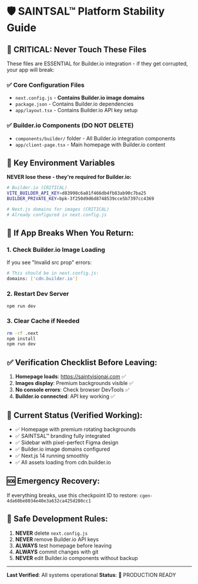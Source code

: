 # 🛡️ SAINTSAL™ Platform Stability Guide

## 🔑 CRITICAL: Never Touch These Files

These files are ESSENTIAL for Builder.io integration - if they get corrupted, your app will break:

### ✅ Core Configuration Files

- `next.config.js` - **Contains Builder.io image domains**
- `package.json` - Contains Builder.io dependencies
- `app/layout.tsx` - Contains Builder.io API key setup

### ✅ Builder.io Components (DO NOT DELETE)

- `components/builder/` folder - All Builder.io integration components
- `app/client-page.tsx` - Main homepage with Builder.io content

## 🚨 Key Environment Variables

**NEVER lose these - they're required for Builder.io:**

```bash
# Builder.io (CRITICAL)
VITE_BUILDER_API_KEY=d83998c6a81f466db4fb83ab90c7ba25
BUILDER_PRIVATE_KEY=bpk-3f250d9d6d8748539cce5b7397cc4369

# Next.js domains for images (CRITICAL)
# Already configured in next.config.js
```

## 🔧 If App Breaks When You Return:

### 1. Check Builder.io Image Loading

If you see "Invalid src prop" errors:

```bash
# This should be in next.config.js:
domains: ['cdn.builder.io']
```

### 2. Restart Dev Server

```bash
npm run dev
```

### 3. Clear Cache if Needed

```bash
rm -rf .next
npm install
npm run dev
```

## ✅ Verification Checklist Before Leaving:

1. **Homepage loads**: https://saintvisionai.com ✅
2. **Images display**: Premium backgrounds visible ✅
3. **No console errors**: Check browser DevTools ✅
4. **Builder.io connected**: API key working ✅

## 🚀 Current Status (Verified Working):

- ✅ Homepage with premium rotating backgrounds
- ✅ SAINTSAL™ branding fully integrated
- ✅ Sidebar with pixel-perfect Figma design
- ✅ Builder.io image domains configured
- ✅ Next.js 14 running smoothly
- ✅ All assets loading from cdn.builder.io

## 🆘 Emergency Recovery:

If everything breaks, use this checkpoint ID to restore:
`cgen-4da60be8034e40e3a632ca425d280cc1`

## 🎯 Safe Development Rules:

1. **NEVER** delete `next.config.js`
2. **NEVER** remove Builder.io API keys
3. **ALWAYS** test homepage before leaving
4. **ALWAYS** commit changes with git
5. **NEVER** edit Builder.io components without backup

---

**Last Verified**: All systems operational
**Status**: 🚀 PRODUCTION READY
